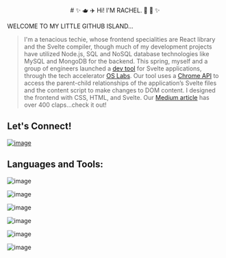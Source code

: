 

                                       
<p style="text-align: center;"> #  ✨  🫖  ✈️ Hi! I'M RACHEL. 🍫  🎼  ✨  </p>

WELCOME TO MY LITTLE GITHUB ISLAND...

> I'm a tenacious techie, whose frontend specialities are React library and the Svelte compiler, though much of my development projects have utilized Node.js, SQL and NoSQL database technologies like MySQL and MongoDB for the backend. This spring, myself and a group of engineers launched a [dev tool](https://github.com/oslabs-beta/SvelteSlicer) for Svelte applications, through the tech accelerator [OS Labs](https://opensourcelabs.io/). Our tool uses a [Chrome API](https://developer.chrome.com/docs/extensions/reference/) to access the parent-child relationships of the application’s Svelte files and the content script to make changes to DOM content. I designed the frontend with CSS, HTML, and Svelte. Our [Medium article](https://svelteslicer.medium.com/) has over 400 claps…check it out!

## Let's Connect!

[![image](https://user-images.githubusercontent.com/68447869/209423684-559bb479-cf32-444a-96f9-7e649a743f33.png)](https://www.linkedin.com/in/raecollins/)

## Languages and Tools:
![image](https://pbs.twimg.com/profile_images/1121395911849062400/7exmJEg4_400x400.png)

![image](https://user-images.githubusercontent.com/68447869/209423570-bc9ce557-ad4d-42c6-86d1-a6f98a322d6b.png)

![image](https://user-images.githubusercontent.com/68447869/209423593-0b62f837-445e-41bf-9cdc-ad0c19bd8430.png)

![image](https://user-images.githubusercontent.com/68447869/209423605-3a628c6c-aae6-45d7-b75e-8234c5d55df9.png)

![image](https://devcamp.es/wp-content/uploads/2021/02/javascript-300x300-1.png)

![image](https://nodejs.org/static/images/logo.svg)







